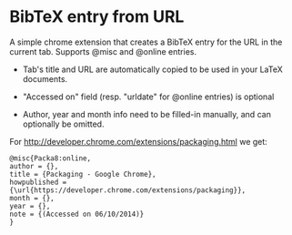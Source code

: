 BibTeX entry from URL
=============

A simple chrome extension that creates a BibTeX entry for the URL in the current
tab. Supports @misc and @online entries.

* Tab's title and URL are automatically copied to be used in your LaTeX
  documents.

* "Accessed on" field (resp. "urldate" for @online entries) is optional

* Author, year and month info need to be filled-in manually, and can optionally
  be omitted.

For http://developer.chrome.com/extensions/packaging.html we get:

    @misc{Packa8:online,
    author = {},
    title = {Packaging - Google Chrome},
    howpublished = {\url{https://developer.chrome.com/extensions/packaging}},
    month = {},
    year = {},
    note = {(Accessed on 06/10/2014)}
    }
